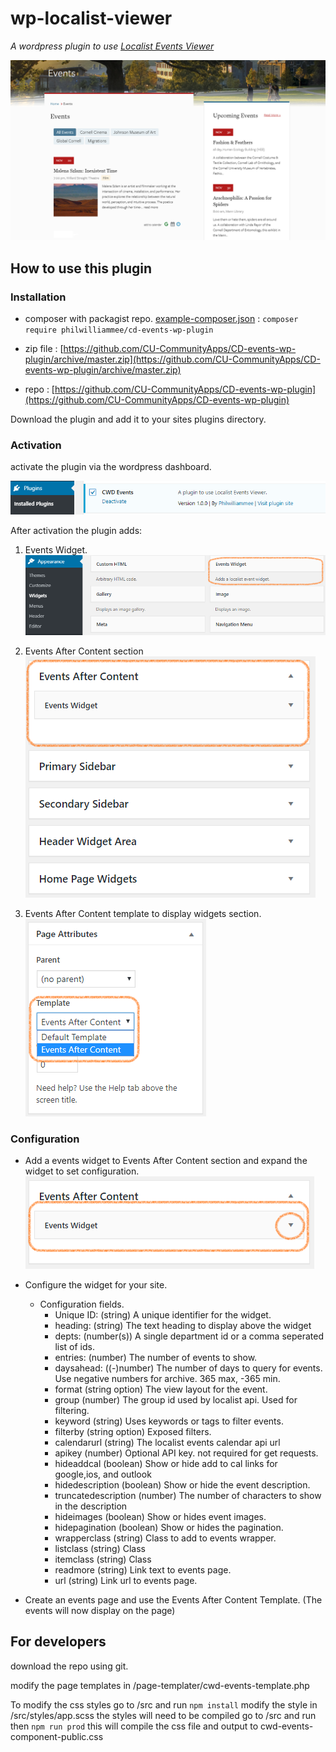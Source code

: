 # wp-localist-viewer

*A wordpress plugin to use [Localist Events Viewer](https://github.com/philwilliammee/localist-viewer)*

![example](./docs/events_widget_example.png)

## How to use this plugin

### Installation

* composer with packagist repo. [example-composer.json](./docs/example-composer.json) : `composer require philwilliammee/cd-events-wp-plugin`

* zip file :
[https://github.com/CU-CommunityApps/CD-events-wp-plugin/archive/master.zip](https://github.com/CU-CommunityApps/CD-events-wp-plugin/archive/master.zip)

* repo : [https://github.com/CU-CommunityApps/CD-events-wp-plugin](https://github.com/CU-CommunityApps/CD-events-wp-plugin)

Download the plugin and add it to your sites plugins directory.

### Activation

activate the plugin via the wordpress dashboard.

![plugin activation](./docs/events_widget_activate.png)

After activation the plugin adds:

1. Events Widget.
![Events widget](https://raw.githubusercontent.com/CU-CommunityApps/CD-events-wp-plugin/master/docs/events_widget.png)

2. Events After Content section
![Events widgets section](https://raw.githubusercontent.com/CU-CommunityApps/CD-events-wp-plugin/master/docs/events_widget_area.png)

3. Events After Content template to display widgets section.
![Events page template](https://raw.githubusercontent.com/CU-CommunityApps/CD-events-wp-plugin/master/docs/events_widget_template.png)

### Configuration

* Add a events widget to Events After Content section and expand the widget to set configuration.  ![event widget add](./docs/events_widget_add.png)

* Configure the widget for your site.
  * Configuration fields.
    * Unique ID: (string) A unique identifier for the widget.
    * heading: (string) The text heading to display above the widget
    * depts: (number(s)) A single department id or a comma seperated list of ids.
    * entries: (number) The number of events to show.
    * daysahead: ((-)number) The number of days to query for events. Use negative numbers for archive. 365 max, -365 min.
    * format (string option) The view layout for the event.
    * group (number) The group id used by localist api. Used for filtering.
    * keyword (string) Uses keywords or tags to filter events.
    * filterby (string option) Exposed filters.
    * calendarurl (string) The localist events calendar api url
    * apikey (number) Optional API key. not required for get requests.
    * hideaddcal (boolean) Show or hide add to cal links for google,ios, and outlook
    * hidedescription (boolean) Show or hide the event description.
    * truncatedescription (number) The number of characters to show in the description
    * hideimages (boolean) Show or hides event images.
    * hidepagination (boolean) Show or hides the pagination.
    * wrapperclass (string) Class to add to events wrapper.
    * listclass (string) Class
    * itemclass (string) Class
    * readmore (string) Link text to events page.
    * url (string) Link url to events page.
* Create an events page and use the Events After Content Template. (The events will now display on the page)

## For developers

download the repo using git.

modify the page templates in /page-templater/cwd-events-template.php

To modify the css styles go to /src and run `npm install` modify the style in /src/styles/app.scss the styles will need to be compiled go to /src and run then `npm run prod` this will compile the css file and output to cwd-events-component-public.css
